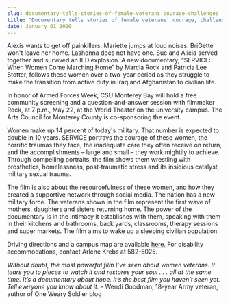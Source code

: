 ```yaml
---
slug: documentary-tells-stories-of-female-veterans-courage-challenges
title: "Documentary tells stories of female veterans' courage, challenges"
date: January 01 2020
---
```


 
<p>
  Alexis wants to get off painkillers. Mariette jumps at loud noises. BriGette
  won't leave her home. Lashonna does not have one. Sue and Alicia served
  together and survived an IED explosion. A new documentary, “SERVICE: When
  Women Come Marching Home” by Marcia Rock and Patricia Lee Stotter, follows
  these women over a two-year period as they struggle to make the transition
  from active duty in Iraq and Afghanistan to civilian life.
</p>
<p>
  In honor of Armed Forces Week, CSU Monterey Bay will hold a free community
  screening and a question-and-answer session with filmmaker Rock, at 7 p.m.,
  May 22, at the World Theater on the university campus. The Arts Council for
  Monterey County is co-sponsoring the event.
</p>
<p>
  Women make up 14 percent of today's military. That number is expected to
  double in 10 years. SERVICE portrays the courage of these women, the horrific
  traumas they face, the inadequate care they often receive on return, and the
  accomplishments – large and small – they work mightily to achieve. Through
  compelling portraits, the film shows them wrestling with prosthetics,
  homelessness, post-traumatic stress and its insidious catalyst, military
  sexual trauma.
</p>
<p>
  The film is also about the resourcefulness of these women, and how they
  created a supportive network through social media. The nation has a new
  military force. The veterans shown in the film represent the first wave of
  mothers, daughters and sisters returning home. The power of the documentary is
  in the intimacy it establishes with them, speaking with them in their kitchens
  and bathrooms, back yards, classrooms, therapy sessions and super markets. The
  film aims to wake up a sleeping civilian population.
</p>
<p>
  Driving directions and a campus map are available
  <a href="https://csumb.edu/map">here.</a> For disability accommodations,
  contact Arlene Krebs at 582-5025.
</p>
<p>
  <em
    >Without doubt, the most powerful film I’ve seen about women veterans. It
    tears you to pieces to watch it and restores your soul . . . all at the same
    time. It’s a documentary about hope. It’s the best film you haven’t seen
    yet. Tell everyone you know about it.</em
  >
  – Wendi Goodman, 18-year Army veteran, author of One Weary Soldier blog
</p>
 
